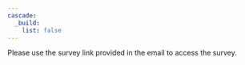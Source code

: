 ```yaml
---
cascade:
  _build:
    list: false
---
```


Please use the survey link provided in the email to access the survey.
